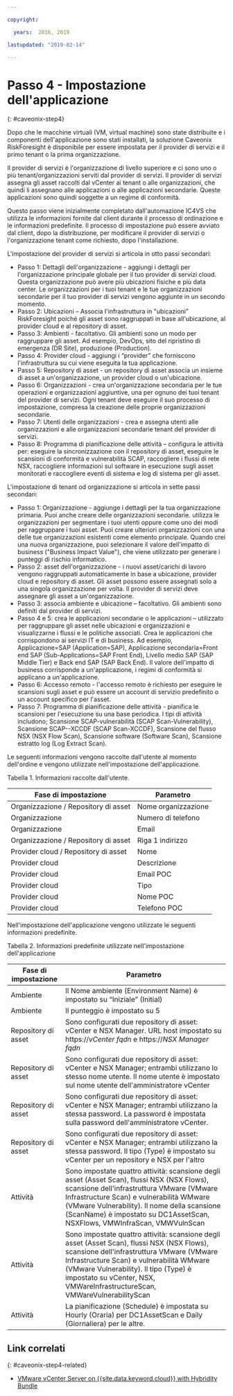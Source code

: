 ```yaml
---

copyright:

  years:  2016, 2019

lastupdated: "2019-02-14"

---
```


# Passo 4 - Impostazione dell'applicazione
{: #caveonix-step4}

Dopo che le macchine virtuali (VM, virtual machine) sono state distribuite e i componenti dell'applicazione sono stati installati, la soluzione Caveonix RiskForesight è disponibile per essere impostata per il provider di servizi e il primo tenant o la prima organizzazione.

Il provider di servizi è l'organizzazione di livello superiore e ci sono uno o più tenant/organizzazioni serviti dal provider di servizi. Il provider di servizi assegna gli asset raccolti dal vCenter ai tenant o alle organizzazioni, che quindi li assegnano alle applicazioni o alle applicazioni secondarie. Queste applicazioni sono quindi soggette a un regime di conformità.

Questo passo viene inizialmente completato dall'automazione IC4VS che utilizza le informazioni fornite dal client durante il processo di ordinazione e le informazioni predefinite. Il processo di impostazione può essere avviato dal client, dopo la distribuzione, per modificare il provider di servizi o l'organizzazione tenant come richiesto, dopo l'installazione.

L'impostazione del provider di servizi si articola in otto passi secondari:
-	Passo 1: Dettagli dell'organizzazione - aggiungi i dettagli per l'organizzazione principale globale per il tuo provider di servizi cloud. Questa organizzazione può avere più ubicazioni fisiche e più data center. Le organizzazioni per i tuoi tenant e le tue organizzazioni secondarie per il tuo provider di servizi vengono aggiunte in un secondo momento.
-	Passo 2: Ubicazioni – Associa l'infrastruttura in "ubicazioni” RiskForesight poiché gli asset sono raggruppati in base all'ubicazione, al provider cloud e al repository di asset.
-	Passo 3: Ambienti - facoltativo. Gli ambienti sono un modo per raggruppare gli asset. Ad esempio, DevOps, sito del ripristino di emergenza (DR Site), produzione (Production).
-	Passo 4: Provider cloud - aggiungi i “provider” che forniscono l'infrastruttura su cui viene eseguita la tua applicazione.
-	Passo 5: Repository di asset - un repository di asset associa un insieme di asset a un'organizzazione, un provider cloud o un'ubicazione.
-	Passo 6: Organizzazioni - crea un'organizzazione secondaria per le tue operazioni e organizzazioni aggiuntive, una per ognuno dei tuoi tenant del provider di servizi. Ogni tenant deve eseguire il suo processo di impostazione, compresa la creazione delle proprie organizzazioni secondarie.
-	Passo 7: Utenti delle organizzazioni - crea e assegna utenti alle organizzazioni e alle organizzazioni secondarie tenant del provider di servizi.
-	Passo 8: Programma di pianificazione delle attività – configura le attività per: eseguire la sincronizzazione con il repository di asset, eseguire le scansioni di conformità e vulnerabilità SCAP, raccogliere i flussi di rete NSX, raccogliere informazioni sul software in esecuzione sugli asset monitorati e raccogliere eventi di sistema e log di sistema per gli asset.

L'impostazione di tenant od organizzazione si articola in sette passi secondari:

-	Passo 1: Organizzazione - aggiunge i dettagli per la tua organizzazione primaria. Puoi anche creare delle organizzazioni secondarie. utilizza le organizzazioni per segmentare i tuoi utenti oppure come uno dei modi per raggruppare i tuoi asset. Puoi creare ulteriori organizzazioni con una delle tue organizzazioni esistenti come elemento principale. Quando crei una nuova organizzazione, puoi selezionare il valore dell'impatto di business ("Business Impact Value"), che viene utilizzato per generare i punteggi di rischio informatico.
-	Passo 2: asset dell'organizzazione - i nuovi asset/carichi di lavoro vengono raggruppati automaticamente in base a ubicazione, provider cloud e repository di asset. Gli asset possono essere assegnati solo a una singola organizzazione per volta. Il provider di servizi deve assegnare gli asset a un'organizzazione.
-	Passo 3: associa ambiente e ubicazione – facoltativo. Gli ambienti sono definiti dal provider di servizi.
-	Passo 4 e 5: crea le applicazioni secondarie o le applicazioni – utilizzato per raggruppare gli asset nelle ubicazioni e organizzazioni e visualizzarne i flussi e le politiche associati. Crea le applicazioni che corrispondono ai servizi IT e di business. Ad esempio, Applicazione=SAP (Application=SAP), Applicazione secondaria=Front end SAP (Sub-Applications=SAP Front End), Livello medio SAP (SAP Middle Tier) e Back end SAP (SAP Back End). Il valore dell'impatto di business corrisponde a un'applicazione, i regimi di conformità si applicano a un'applicazione.
-	Passo 6: Accesso remoto - l'accesso remoto è richiesto per eseguire le scansioni sugli asset e può essere un account di servizio predefinito o un account specifico per l'asset.
-	Passo 7: Programma di pianificazione delle attività - pianifica le scansioni per l'esecuzione su una base periodica. I tipi di attività includono; Scansione SCAP-vulnerabilità (SCAP Scan-Vulnerability), Scansione SCAP--XCCDF (SCAP Scan-XCCDF), Scansione del flusso NSX (NSX Flow Scan), Scansione software (Software Scan), Scansione estratto log (Log Extract Scan).

Le seguenti informazioni vengono raccolte dall'utente al momento dell'ordine e vengono utilizzate nell'impostazione dell'applicazione.

Tabella 1. Informazioni raccolte dall'utente.

|Fase di impostazione |Parametro |
|---|---|
|Organizzazione / Repository di asset  |Nome organizzazione |
|Organizzazione |Numero di telefono |
|Organizzazione |Email |
|Organizzazione / Repository di asset |Riga 1 indirizzo |
|Provider cloud / Repository di asset |Nome |
|Provider cloud |Descrizione |
|Provider cloud |Email POC |
|Provider cloud |Tipo|
|Provider cloud |Nome POC |
|Provider cloud |Telefono POC |

Nell'impostazione dell'applicazione vengono utilizzate le seguenti informazioni predefinite.

Tabella 2. Informazioni predefinite utilizzate nell'impostazione dell'applicazione

|Fase di impostazione |Parametro |
|---|---|
|Ambiente |Il Nome ambiente (Environment Name) è impostato su “Iniziale” (Initial)|
|Ambiente | Il punteggio è impostato su 5|
|Repository di asset |Sono configurati due repository di asset: vCenter e NSX Manager. URL host impostato su https://*vCenter fqdn* e https://*NSX Manager fqdn*|
|Repository di asset |Sono configurati due repository di asset: vCenter e NSX Manager; entrambi utilizzano lo stesso nome utente. Il nome utente è impostato sul nome utente dell'amministratore vCenter|
|Repository di asset |Sono configurati due repository di asset: vCenter e NSX Manager; entrambi utilizzano la stessa password. La password è impostata sulla password dell'amministratore vCenter.
|Repository di asset |Sono configurati due repository di asset: vCenter e NSX Manager; entrambi utilizzano la stessa password. Il tipo (Type) è impostato su vCenter per un repository e NSX per l'altro
|Attività |Sono impostate quattro attività: scansione degli asset (Asset Scan), flussi NSX (NSX Flows), scansione dell'infrastruttura VMware (VMware Infrastructure Scan) e vulnerabilità WMware (VMware Vulnerability). Il nome della scansione (ScanName) è impostato su DC1AssetScan, NSXFlows, VMWInfraScan, VMWVulnScan |
|Attività |Sono impostate quattro attività: scansione degli asset (Asset Scan), flussi NSX (NSX Flows), scansione dell'infrastruttura VMware (VMware Infrastructure Scan) e vulnerabilità WMware (VMware Vulnerability). Il tipo (Type) è impostato su vCenter, NSX, VMWareInfrastructureScan, VMWareVulnerabilityScan |
|Attività |La pianificazione (Schedule) è impostata su Hourly (Oraria) per DC1AssetScan e Daily (Giornaliera) per le altre. |

## Link correlati
{: #caveonix-step4-related}

* [VMware vCenter Server on {{site.data.keyword.cloud}} with Hybridity Bundle](/docs/services/vmwaresolutions/archiref/vcs?topic=vmware-solutions-vcs-hybridity-intro)
